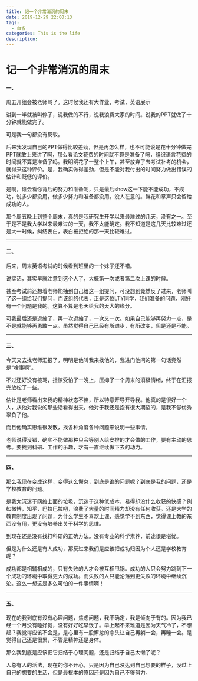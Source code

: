 ```yaml
---
title: 记一个非常消沉的周末
date: 2019-12-29 22:00:13
tags:
  - 自省
categories: This is the life
description:
---
```


# 记一个非常消沉的周末

#### 一、

周五开组会被老师骂了。这时候我还有大作业，考试，英语展示

讲到一半就被叫停了，说我做的不行，说我浪费大家的时间。说我的PPT就做了十分钟就能做完了。

可是我一句都没有反驳。

后来我发现自己的PPT做得比较差劲，但是再怎么样，也不可能说是花十分钟做完PPT就敢上来讲了啊，那么看论文花费的时间就不算是准备了吗，组织语言花费的时间就不算是准备了吗。我明明花了一整个上午，甚至放弃了去考试补考的机会，就得来这种评价。是，我确实做得差劲，但是不能对我付出的时间努力做出错误的估计和贬低的评价。

是啊，谁会看你背后的努力和准备呢，只是最后show这一下能不能成功，不成功，说多少都没用，做多少努力和准备都没用。没人在意的。鲜花和掌声只会留给成功的人。

那个周五晚上到整个周末，真的是我研究生开学以来最难过的几天，没有之一。至于是不是我大学以来最难过的一天，我不太能确定。我不知道是这几天比较难过还是大一时候，纠结表白，表白被拒绝的那一天比较难过。

---

#### 二、

后来，周末英语考试的时候看到班里的一个妹子还不错。

说实话，其实早就注意到这个人了，大概第一次或者第二次上课的时候。

甚至考试前还想着老师能抽到自己给这一组提问，可没想到竟然反了过来，老师叫了这一组给我们提问，而该组的代表，正是这位LTY同学，我们准备的问题，刚好有一个问题是我的。这算不算是老天给我的天大的缘分。

可我最后还是退缩了，再一次退缩了，一次又一次。如果自己能够再努力一点，是不是就能够再勇敢一点。虽然觉得自己已经有所进步，有所改变，但是还是不能。

----

#### 三、

今天又去找老师汇报了，明明是他叫我来找他的，我进门他问的第一句话竟然是“啥事啊”。

不过还好没有被骂，担惊受怕了一晚上，压抑了一个周末的消极情绪，终于在汇报完放松了一些。

估计是老师看出来我的精神状态不佳，所以特意开导开导我。他真的是很好一个人，从他对我说的那些话看得出来，他对于我还是抱有很大期望的，是我不够优秀辜负了他。

而且他确实思维很发散，找各种角度各种问题来说明一些事情。

老师说得没错，确实不能做那种只会等别人给安排的才会做的工作，要有主动的思考。要找到科研、工作的乐趣，才有一直继续做下去的动力。

---

#### 四、

那么我现在变成这样，变得这么懈怠，到底是谁的问题呢？到底是我的问题，还是学校教育的问题。

是我太沉迷于网络上面的垃圾，沉迷于这种低成本，易得却没什么收获的快感？例如微博，知乎，巴拉巴拉吧，浪费了大量的时间精力却没有任何收获。还是大学的教育制度出现了问题，为什么学生不喜欢上课，感觉学不到东西，觉得课上教的东西没有用，更没有培养出关于科学的思维。

到现在还是没有找打科研的正确方法。没有专业的科学素养，前途很是堪忧。

但是为什么还是有人成功，那反过来我们是应该把成功归因为个人还是学校教育呢？

成功都是相辅相成的，只有失败的人才会被互相甩锅。成功的人只会努力跳到下一个成功的环境中取得更大的成功。而失败的人只能沦落到更失败的环境中继续沉沦。这么一想这是多么可怕的一件事情啊！

----

#### 五、

现在的我到底有没有心理问题，焦虑问题，我不确定，我是倾向于有的。因为我已经一个月没有睡好觉，没有好好吃早饭了。早上起不来难道是因为天气冷了，不想起？我觉得应该不会是，是心里有一股懈怠的念头让自己再躺一会，再睡一会。是觉得自己还是很累，不管是精神还是身体。

那么我到底是应该把它归结于心理问题，还是归结于自己太懒了呢？

人总有人的活法，现在的你不开心，只是因为自己没达到自己想要的样子，没过上自己的想要的生活，但是最根本的原因还是因为自己不够努力。

